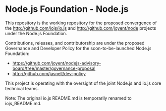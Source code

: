 Node.js Foundation - Node.js
=====

This repository is the working repository for the proposed convergence of the
http://github.com/iojs/io.js and http://github.com/joyent/node projects under
the Node.js Foundation.

Contributions, releases, and contributorship are under the proposed
Governance and Developer Policy for the soon-to-be-launched Node.js
Foundation:

* https://github.com/joyent/nodejs-advisory-board/tree/master/governance-proposal
* http://github.com/jasnell/dev-policy

This project is operating with the oversight of the joint Node.js and io.js
core technical teams.

Note: The original io.js README.md is temporarily renamed to iojs_README.md.
